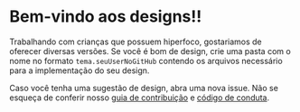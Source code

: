 # Bem-vindo aos designs!!

Trabalhando com crianças que possuem hiperfoco, gostariamos de oferecer diversas versões. Se você é bom de design, crie uma pasta com o nome no formato `tema.seuUserNoGitHub` contendo os arquivos necessário para a implementação do seu design.

Caso você tenha uma sugestão de design, abra uma nova issue. Não se esqueça de conferir nosso [guia de contribuição](../../CONTRIBUTING.md) e [código de conduta](../../CODE_OF_CONDUCT.md).
